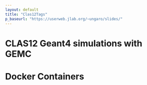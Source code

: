 ```yaml
---
layout: default
title: "Clas12Tags"
p_baseurl: "https://userweb.jlab.org/~ungaro/slides/"
---
```



# CLAS12 Geant4 simulations with GEMC




# Docker Containers

